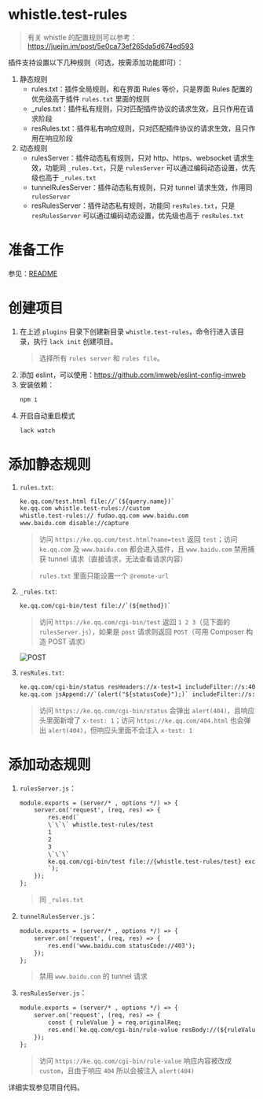 # whistle.test-rules
> 有关 whistle 的配置规则可以参考：https://juejin.im/post/5e0ca73ef265da5d674ed593

插件支持设置以下几种规则（可选，按需添加功能即可）：
1. 静态规则
    - rules.txt：插件全局规则，和在界面 Rules 等价，只是界面 Rules 配置的优先级高于插件 `rules.txt` 里面的规则
    - _rules.txt：插件私有规则，只对匹配插件协议的请求生效，且只作用在请求阶段
    - resRules.txt：插件私有响应规则，只对匹配插件协议的请求生效，且只作用在响应阶段
2. 动态规则
    - rulesServer：插件动态私有规则，只对 http、https、websocket 请求生效，功能同 `_rules.txt`，只是 `rulesServer` 可以通过编码动态设置，优先级也高于 `_rules.txt`
    - tunnelRulesServer：插件动态私有规则，只对 tunnel 请求生效，作用同 `rulesServer`
    - resRulesServer：插件动态私有规则，功能同 `resRules.txt`，只是 `resRulesServer` 可以通过编码动态设置，优先级也高于 `resRules.txt`

  # 准备工作
参见：[README](../#readme)

# 创建项目
1. 在上述 `plugins` 目录下创建新目录 `whistle.test-rules`，命令行进入该目录，执行 `lack init` 创建项目。
    > 选择所有 `rules server` 和 `rules file`。
2. 添加 eslint，可以使用：https://github.com/imweb/eslint-config-imweb
3. 安装依赖：
    ``` txt
    npm i
    ```
4. 开启自动重启模式
    ``` sh
    lack watch
    ```

# 添加静态规则
1. `rules.txt`:
    ``` txt
    ke.qq.com/test.html file://`(${query.name})`
    ke.qq.com whistle.test-rules://custom
    whistle.test-rules:// fudao.qq.com www.baidu.com
    www.baidu.com disable://capture
    ```
    > 访问 `https://ke.qq.com/test.html?name=test` 返回 `test`；访问 `ke.qq.com` 及 `www.baidu.com` 都会进入插件，且 `www.baidu.com` 禁用捕获 tunnel 请求（直接请求，无法查看请求内容）

    > `rules.txt` 里面只能设置一个 `@remote-url`
2. `_rules.txt`:
    ``` txt
    ke.qq.com/cgi-bin/test file://`(${method})`
    ```
    > 访问 `https://ke.qq.com/cgi-bin/test` 返回 `1 2 3`（见下面的 `rulesServer.js`），如果是 `post` 请求则返回 `POST`（可用 Composer 构造 POST 请求）

    ![POST](https://user-images.githubusercontent.com/11450939/71713573-35e45900-2e45-11ea-8216-86590a588927.png)
3. `resRules.txt`:
    ``` txt
    ke.qq.com/cgi-bin/status resHeaders://x-test=1 includeFilter://s:404
    ke.qq.com jsAppend://`(alert("${statusCode}");)` includeFilter://s:404
    ```
    > 访问 `https://ke.qq.com/cgi-bin/status` 会弹出 `alert(404)`，且响应头里面新增了 `x-test: 1`；访问 `https://ke.qq.com/404.html` 也会弹出 `alert(404)`，但响应头里面不会注入 `x-test: 1`
# 添加动态规则
1. `rulesServer.js`：
    ``` txt
    module.exports = (server/* , options */) => {
        server.on('request', (req, res) => {
            res.end(`
            \`\`\` whistle.test-rules/test
            1
            2
            3
            \`\`\`
            ke.qq.com/cgi-bin/test file://{whistle.test-rules/test} excludeFilter://m:post
            `);
        });
    };
    ```
    > 同 `_rules.txt`
2. `tunnelRulesServer.js`：
    ``` txt
    module.exports = (server/* , options */) => {
        server.on('request', (req, res) => {
            res.end('www.baidu.com statusCode://403');
        });
    };
    ```
    > 禁用 `www.baidu.com` 的 tunnel 请求
3. `resRulesServer.js`：
    ``` txt
    module.exports = (server/* , options */) => {
        server.on('request', (req, res) => {
            const { ruleValue } = req.originalReq;
            res.end(`ke.qq.com/cgi-bin/rule-value resBody://(${ruleValue}))`);
        });
    };
    ```
    > 访问 `https://ke.qq.com/cgi-bin/rule-value` 响应内容被改成 `custom`，且由于响应 `404` 所以会被注入 `alert(404)`

详细实现参见项目代码。
